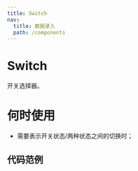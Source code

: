 ```yaml
---
title: Switch
nav:
  title: 数据录入
  path: /components
---
```


# Switch

开关选择器。

# 何时使用

- 需要表示开关状态/两种状态之间的切换时；

## 代码范例

<code src="./demos/basic.tsx" />
<code src="./demos/click.tsx" />
<code src="./demos/disabled.tsx" />
<code src="./demos/loading.tsx" />

<API src="./Switch.tsx">
